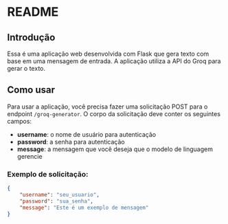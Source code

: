 # README

## Introdução

Essa é uma aplicação web desenvolvida com Flask que gera texto com base em uma mensagem de entrada. A aplicação utiliza a API do Groq para gerar o texto.

## Como usar

Para usar a aplicação, você precisa fazer uma solicitação POST para o endpoint `/groq-generator`. O corpo da solicitação deve conter os seguintes campos:

- **username**: o nome de usuário para autenticação
- **password**: a senha para autenticação
- **message**: a mensagem que você deseja que o modelo de linguagem gerencie

### Exemplo de solicitação:

```json
{
    "username": "seu_usuario",
    "password": "sua_senha",
    "message": "Este é um exemplo de mensagem"
}
